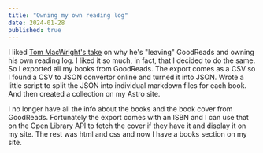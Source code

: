 ```yaml
---
title: "Owning my own reading log"
date: 2024-01-28
published: true
---
```


I liked [Tom MacWright's take](https://macwright.com/2017/12/11/indieweb-reading) on why he's "leaving" GoodReads and owning his own reading log. I liked it so much, in fact, that I decided to do the same. So I exported all my books from GoodReads. The export comes as a CSV so I found a CSV to JSON convertor online and turned it into JSON. Wrote a little script to split the JSON into individual markdown files for each book. And then created a collection on my Astro site.

I no longer have all the info about the books and the book cover from GoodReads. Fortunately the export comes with an ISBN and I can use that on the Open Library API to fetch the cover if they have it and display it on my site. The rest was html and css and now I have a books section on my site.

